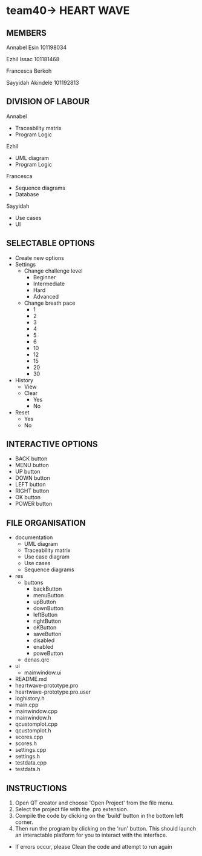 # team40-> HEART WAVE

MEMBERS
-------
Annabel Esin                    101198034

Ezhil  Issac                    101181468

Francesca Berkoh

Sayyidah Akindele               101192813


DIVISION OF LABOUR
------------------
Annabel
  - Traceability matrix
  - Program Logic

Ezhil
  - UML diagram
  - Program Logic

Francesca
  - Sequence diagrams
  - Database

Sayyidah
  - Use cases
  - UI


SELECTABLE OPTIONS
------------------
- Create new options
- Settings
  - Change challenge level
    - Beginner
    - Intermediate
    - Hard
    - Advanced
  - Change breath pace
    - 1
    - 2
    - 3
    - 4
    - 5
    - 6
    - 10
    - 12
    - 15
    - 20
    - 30
- History
  - View
  - Clear
    - Yes
    - No
- Reset
  - Yes
  - No


INTERACTIVE OPTIONS
-------------------
- BACK button
- MENU button
- UP button
- DOWN button
- LEFT button
- RIGHT button
- OK button
- POWER button

FILE ORGANISATION
-----------------
- documentation
  - UML diagram
  - Traceability matrix
  - Use case diagram
  - Use cases
  - Sequence diagrams
- res
  - buttons
    - backButton
    - menuButton
    - upButton
    - downButton
    - leftButton
    - rightButton
    - oKButton
    - saveButton
    - disabled
    - enabled
    - poweButton
  - denas.qrc
- ui
  - mainwindow.ui
- README.md
- heartwave-prototype.pro
- heartwave-prototype.pro.user
- loghistory.h
- main.cpp
- mainwindow.cpp
- mainwindow.h
- qcustomplot.cpp
- qcustomplot.h
- scores.cpp
- scores.h
- settings.cpp
- settings.h
- testdata.cpp
- testdata.h

INSTRUCTIONS
-----------------
1. Open QT creator and choose 'Open Project' from the file menu.
2. Select the project file with the .pro extension.
3. Compile the code by clicking on the 'build' button in the bottom left corner.
4. Then run the program by clicking on the 'run' button. This should launch an interactable platform for you to interact with the interface.
  - If errors occur, please Clean the code and attempt to run again
